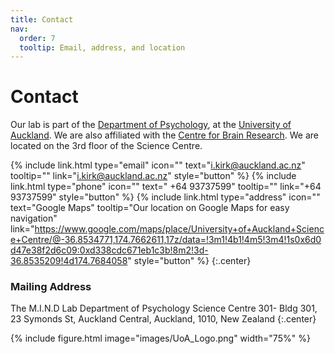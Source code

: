 ```yaml
---
title: Contact
nav:
  order: 7
  tooltip: Email, address, and location
---
```


# <i class="fas fa-envelope"></i>Contact

Our lab is part of the [Department of Psychology](https://www.auckland.ac.nz/en/study/study-options/find-a-study-option/psychology.html), at the [University of Auckland](https://www.auckland.ac.nz/en.html). We are also affiliated with the [Centre for Brain Research](https://www.auckland.ac.nz/en/fmhs/research/cbr.html).
We are located on the 3rd floor of the Science Centre.

{%
  include link.html
  type="email"
  icon=""
  text="i.kirk@auckland.ac.nz"
  tooltip=""
  link="i.kirk@auckland.ac.nz"
  style="button"
%}
{%
  include link.html
  type="phone"
  icon=""
  text=" +64 93737599"
  tooltip=""
  link="+64 93737599"
  style="button"
%}
{%
  include link.html
  type="address"
  icon=""
  text="Google Maps"
  tooltip="Our location on Google Maps for easy navigation"
  link="https://www.google.com/maps/place/University+of+Auckland+Science+Centre/@-36.8534771,174.7662611,17z/data=!3m1!4b1!4m5!3m4!1s0x6d0d47e38f2d6c09:0xd338cdc671eb1c3b!8m2!3d-36.8535209!4d174.7684058"
  style="button"
%}
{:.center}



### <i class="fas fa-mail-bulk"></i>Mailing Address

The M.I.N.D Lab
Department of Psychology
Science Centre 301- Bldg 301, 
23 Symonds St, 
Auckland Central, 
Auckland, 1010, 
New Zealand 
{:.center}

{%
  include figure.html
  image="images/UoA_Logo.png"
  width="75%"
%}


